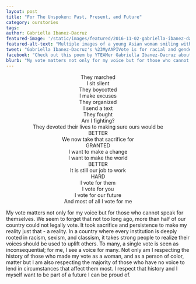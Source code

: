 ```yaml
---
layout: post
title: "For The Unspoken: Past, Present, and Future"
category: ourstories
tags: 
author: Gabriella Ibanez-Dacruz
featured-image: '/static/images/featured/2016-11-02-gabriella-ibanez-dacruz.jpg'
featured-alt-text: "Multiple images of a young Asian woman smiling with other folks of color at events and protests. MYAAPIVOTE is for racial and gender justice is at the bottom of the image."
tweet: "Gabriella Ibanez-Dacruz's %23MyAAPIVote is for racial and gender justice %4018MillionRising"
facebook: "Check out this poem by YTEAMer Gabriella Ibanez-Dacruz about what her AAPI vote is for. #MyAAPIVote"
blurb: "My vote matters not only for my voice but for those who cannot speak for themselves. We seem to forget that not too long ago, more than half of our country could not legally vote. It took sacrifice and persistence to make my reality just that - a reality."
---
```


<center>They marched</center>
<center>I sit silent</center>
<center> They boycotted</center>
<center>I make excuses</center>
<center>They organized</center>
<center>I send a text</center>
<center>They fought</center>
<center>Am I fighting?</center>
<center>They devoted their lives to making sure ours would be</center>
<center>BETTER</center>
<center>We now take that sacrifice for</center>
<center>GRANTED</center>
<center>I want to make a change</center>
<center>I want to make the world</center>
<center>BETTER</center>
<center>It is still our job to work</center>
<center>HARD</center>
<center>I vote for them</center>
<center>I vote for you</center>
<center>I vote for our future</center>
<center>And most of all I vote for me </center>

My vote matters not only for my voice but for those who cannot speak for themselves. We seem to forget that not too long ago, more than half of our country could not legally vote. It took sacrifice and persistence to make my reality just that - a reality. In a country where every institution is deeply rooted in racism, sexism, and classism, it takes strong people to realize their voices should be used to uplift others. To many, a single vote is seen as inconsequential; for me, I see a voice for many. Not only am I respecting the history of those who made my vote as a woman, and as a person of color, matter but I am also respecting the majority of those who have no voice to lend in circumstances that affect them most. I respect that history and I myself want to be part of a future I can be proud of. 